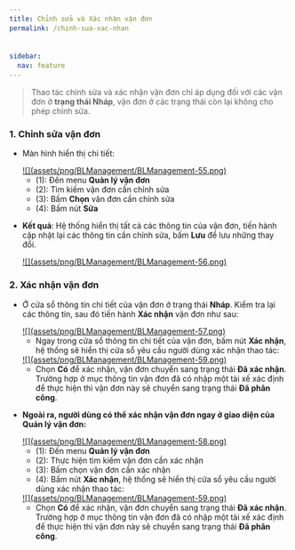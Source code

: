 ```yaml
---
title: Chỉnh sửa và Xác nhận vận đơn
permalink: /chinh-sua-xac-nhan


sidebar:
  nav: feature
---
```


>Thao tác chỉnh sửa và xác nhận vận đơn chỉ áp dụng đối với các vận đơn ở **trạng thái Nháp**, vận đơn ở các trạng thái còn lại không cho phép chỉnh sửa.

### **1. Chỉnh sửa vận đơn**

* Màn hình hiển thị chi tiết:

    <a href='assets/png/BLManagement/BLManagement-55.png'>
        ![](assets/png/BLManagement/BLManagement-55.png)
    </a>
    
    * (1): Đến menu **Quản lý vận đơn**
    * (2): Tìm kiếm vận đơn cần chỉnh sửa
    * (3): Bấm **Chọn** vân đơn cần chỉnh sửa
    * (4): Bấm nút **Sửa**

* **Kết quả**: Hệ thống hiển thị tất cả các thông tin của vận đơn, tiến hành cập nhật lại các thông tin cần chỉnh sửa, bấm **Lưu** để lưu những thay đổi. 

    <a href='assets/png/BLManagement/BLManagement-56.png'>
        ![](assets/png/BLManagement/BLManagement-56.png)
    </a>

### **2. Xác nhận vận đơn**

* Ở cửa sổ thông tin chi tiết của vận đơn ở trạng thái **Nháp**. Kiểm tra lại các thông tin, sau đó tiến hành **Xác nhận** vận đơn như sau:

    <a href='assets/png/BLManagement/BLManagement-57.png'>
        ![](assets/png/BLManagement/BLManagement-57.png)
    </a>

    * Ngay trong cửa sổ thông tin chi tiết của vận đơn, bấm nút **Xác nhận**, hệ thống sẽ hiển thị cửa sổ yêu cầu người dùng xác nhận thao tác:

    <a href='assets/png/BLManagement/BLManagement-59.png'>
        ![](assets/png/BLManagement/BLManagement-59.png)
    </a>

    * Chọn **Có** để xác nhận, vận đơn chuyển sang trạng thái **Đã xác nhận**. Trường hợp ở mục thông tin vận đơn đã có nhập một tài xế xác định để thực hiện thì vận đơn này sẽ chuyển sang trạng thái **Đã phân công**.

* **Ngoài ra, người dùng có thể xác nhận vận đơn ngay ở giao diện của Quản lý vận đơn:**

    <a href='assets/png/BLManagement/BLManagement-58.png'>
        ![](assets/png/BLManagement/BLManagement-58.png)
    </a>

    * (1): Đến menu **Quản lý vận đơn**
    * (2): Thực hiện tìm kiếm vận đơn cần xác nhận
    * (3): Bấm chọn vận đơn cần xác nhận
    * (4): Bấm nút **Xác nhận**, hệ thống sẽ hiển thị cửa sổ yêu cầu người dùng xác nhận thao tác:

    <a href='assets/png/BLManagement/BLManagement-59.png'>
        ![](assets/png/BLManagement/BLManagement-59.png)
    </a>

    * Chọn **Có** để xác nhận, vận đơn chuyển sang trạng thái **Đã xác nhận**. Trường hợp ở mục thông tin vận đơn đã có nhập một tài xế xác định để thực hiện thì vận đơn này sẽ chuyển sang trạng thái **Đã phân công**.

